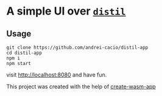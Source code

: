# A simple UI over [`distil`](https://github.com/andrei-cacio/distil-wasm)

## Usage
```shell script
git clone https://github.com/andrei-cacio/distil-app
cd distil-app
npm i 
npm start
``` 

visit [http://localhost:8080](http://localhost:8080) and have fun.

This project was created with the help of [create-wasm-app](https://github.com/rustwasm/create-wasm-app)
